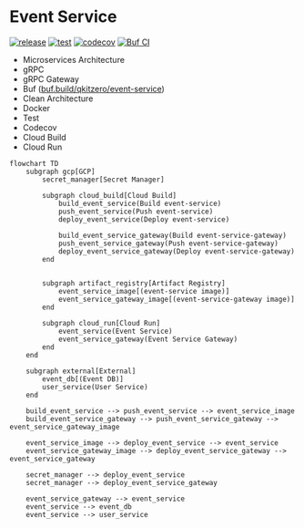 # Event Service

[![release](https://img.shields.io/github/v/release/qkitzero/event-service?logo=github)](https://github.com/qkitzero/event-service/releases)
[![test](https://github.com/qkitzero/event-service/actions/workflows/test.yml/badge.svg)](https://github.com/qkitzero/event-service/actions/workflows/test.yml)
[![codecov](https://codecov.io/gh/qkitzero/event-service/graph/badge.svg)](https://codecov.io/gh/qkitzero/event-service)
[![Buf CI](https://github.com/qkitzero/event-service/actions/workflows/buf-ci.yaml/badge.svg)](https://github.com/qkitzero/event-service/actions/workflows/buf-ci.yaml)

- Microservices Architecture
- gRPC
- gRPC Gateway
- Buf ([buf.build/qkitzero/event-service](https://buf.build/qkitzero/event-service))
- Clean Architecture
- Docker
- Test
- Codecov
- Cloud Build
- Cloud Run

```mermaid
flowchart TD
    subgraph gcp[GCP]
        secret_manager[Secret Manager]

        subgraph cloud_build[Cloud Build]
            build_event_service(Build event-service)
            push_event_service(Push event-service)
            deploy_event_service(Deploy event-service)

            build_event_service_gateway(Build event-service-gateway)
            push_event_service_gateway(Push event-service-gateway)
            deploy_event_service_gateway(Deploy event-service-gateway)
        end


        subgraph artifact_registry[Artifact Registry]
            event_service_image[(event-service image)]
            event_service_gateway_image[(event-service-gateway image)]
        end

        subgraph cloud_run[Cloud Run]
            event_service(Event Service)
            event_service_gateway(Event Service Gateway)
        end
    end

    subgraph external[External]
        event_db[(Event DB)]
        user_service(User Service)
    end

    build_event_service --> push_event_service --> event_service_image
    build_event_service_gateway --> push_event_service_gateway --> event_service_gateway_image

    event_service_image --> deploy_event_service --> event_service
    event_service_gateway_image --> deploy_event_service_gateway --> event_service_gateway

    secret_manager --> deploy_event_service
    secret_manager --> deploy_event_service_gateway

    event_service_gateway --> event_service
    event_service --> event_db
    event_service --> user_service
```
